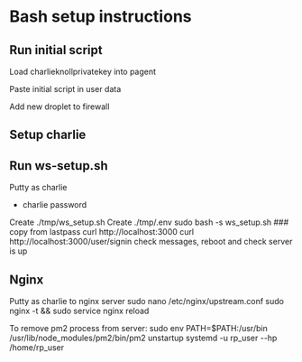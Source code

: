 # Bash setup instructions

## Run initial script

Load charlieknollprivatekey into pagent

Paste initial script in user data

Add new droplet to firewall

## Setup charlie


## Run ws-setup.sh
Putty as charlie
 - charlie password

Create ./tmp/ws_setup.sh
Create ./tmp/.env
sudo bash -s ws_setup.sh ### copy from lastpass
curl http://localhost:3000
curl http://localhost:3000/user/signin
check messages, reboot and check server is up

## Nginx

Putty as charlie to nginx server
sudo nano /etc/nginx/upstream.conf
sudo nginx -t && sudo service nginx reload

To remove pm2 process from server:
sudo env PATH=$PATH:/usr/bin /usr/lib/node_modules/pm2/bin/pm2 unstartup systemd -u rp_user --hp /home/rp_user

